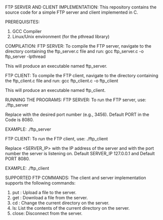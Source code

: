 FTP SERVER AND CLIENT IMPLEMENTATION:
This repository contains the source code for a simple FTP server and client implemented in C.

PREREQUISITES:
1. GCC Compiler
2. Linux/Unix environment (for the pthread library)

COMPILATION:
FTP SERVER:
To compile the FTP server, navigate to the directory containing the ftp_server.c file and run:
gcc ftp_server.c -o ftp_server -lpthread

This will produce an executable named ftp_server.

FTP CLIENT:
To compile the FTP client, navigate to the directory containing the ftp_client.c file and run:
gcc ftp_client.c -o ftp_client

This will produce an executable named ftp_client.

RUNNING THE PROGRAMS:
FTP SERVER:
To run the FTP server, use:
./ftp_server 

Replace <PORT> with the desired port number (e.g., 3456). Default PORT in the Code is 8080.

EXAMPLE:
./ftp_server 

FTP CLIENT:
To run the FTP client, use:
./ftp_client 

Replace <SERVER_IP> with the IP address of the server and <PORT> with the port number the server is listening on. Default SERVER_IP 127.0.0.1 and Default PORT 8080.

EXAMPLE:
./ftp_client

SUPPORTED FTP COMMANDS:
The client and server implementation supports the following commands:
1. put <filename>: Upload a file to the server.
2. get <filename>: Download a file from the server.
3. cd <directory>: Change the current directory on the server.
4. ls: List the contents of the current directory on the server.
5. close: Disconnect from the server.